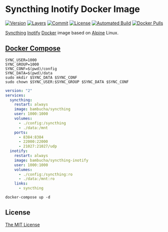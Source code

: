 # Syncthing Inotify Docker Image

[![Version](https://images.microbadger.com/badges/version/bambucha/syncthing-inotify.svg)](https://microbadger.com/images/bambucha/syncthing-inotify) [![Layers](https://images.microbadger.com/badges/image/bambucha/syncthing-inotify.svg)](https://microbadger.com/images/bambucha/syncthing-inotify/) [![Commit](https://images.microbadger.com/badges/commit/bambucha/syncthing-inotify.svg)](https://microbadger.com/images/bambucha/syncthing-inotify) [![License](https://images.microbadger.com/badges/license/bambucha/syncthing-inotify.svg)](https://microbadger.com/images/bambucha/syncthing-inotify) [![Automated Build](https://img.shields.io/docker/automated/bambucha/syncthing-inotify.svg)](https://registry.hub.docker.com/u/bambucha/syncthing-inotify/) [![Docker Pulls](https://img.shields.io/docker/pulls/bambucha/syncthing-inotify.svg)](https://registry.hub.docker.com/u/bambucha/syncthing-inotify/)

[Syncthing](https://github.com/syncthing/syncthing/) [Inotify](https://github.com/syncthing/syncthing-inotify/) [Docker](https://docker.com/) image based on [Alpine](https://alpinelinux.org/) Linux.

## [Docker Compose](https://docs.docker.com/compose/)

```shell
SYNC_USER=1000
SYNC_GROUP=1000
SYNC_CONF=$(pwd)/config
SYNC_DATA=$(pwd)/data
sudo mkdir $SYNC_DATA $SYNC_CONF
sudo chown $SYNC_USER:$SYNC_GROUP $SYNC_DATA $SYNC_CONF
```

```yml
version: "2"
services:
  syncthing:
    restart: always
    image: bambucha/syncthing
    user: 1000:1000
    volumes:
      - ./config:/syncthing
      - ./data:/mnt
    ports:
      - 8384:8384
      - 22000:22000
      - 21027:21027/udp
  inotify:
    restart: always
    image: bambucha/syncthing-inotify
    user: 1000:1000
    volumes:
      - ./config:/syncthing:ro
      - ./data:/mnt:ro
    links:
      - syncthing
```

```shell
docker-compose up -d
```

## License

[The MIT License](LICENSE)

